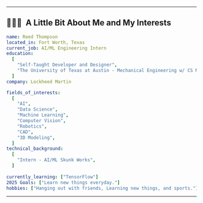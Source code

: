 
---
<h2> 👨🏻‍💻 &nbsp;A Little Bit About Me and My Interests</h2>

```yaml
name: Reed Thompson
located_in: Fort Worth, Texas
current_job: AI/ML Engineering Intern
education:
  [
    "Self-Taught Developer and Designer",
    "The University of Texas at Austin - Mechanical Engineering w/ CS Minor",
  ]
company: Lockheed Martin

fields_of_interests:
  [
    "AI",
    "Data Science",
    "Machine Learning",
    "Computer Vision",
    "Robotics",
    "CAD",
    "3D Modeling",
  ]
technical_background:
  [
    "Intern - AI/ML Skunk Works",
  ]
  
currently_learning: ["TensorFlow"]
2025 Goals: ["Learn new things everyday."]
hobbies: ["Hanging out with friends, Learning new things, and sports."]
```
  
---  
  
<!-- <h2> 🚀 &nbsp;Some Tools I Have Used and Learned</h2>
n-wordmark.svg" width="45" height="45"/> -->


<p align="center">
  <img src="https://capsule-render.vercel.app
